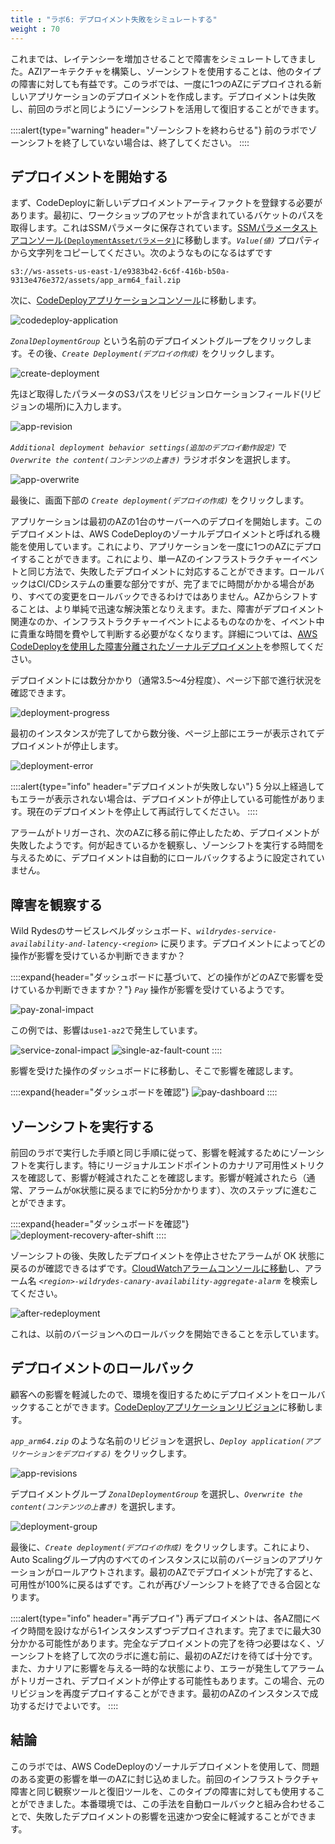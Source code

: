 ```yaml
---
title : "ラボ6: デプロイメント失敗をシミュレートする"
weight : 70
---
```


これまでは、レイテンシーを増加させることで障害をシミュレートしてきました。AZIアーキテクチャを構築し、ゾーンシフトを使用することは、他のタイプの障害に対しても有益です。このラボでは、一度に1つのAZにデプロイされる新しいアプリケーションのデプロイメントを作成します。デプロイメントは失敗し、前回のラボと同じようにゾーンシフトを活用して復旧することができます。

::::alert{type="warning" header="ゾーンシフトを終わらせる"} 
前のラボでゾーンシフトを終了していない場合は、終了してください。
::::

## デプロイメントを開始する
まず、CodeDeployに新しいデプロイメントアーティファクトを登録する必要があります。最初に、ワークショップのアセットが含まれているバケットのパスを取得します。これはSSMパラメータに保存されています。[SSMパラメータストアコンソール`(DeploymentAssetパラメータ)`](https://console.aws.amazon.com/systems-manager/parameters/DeploymentAsset/)に移動します。*`Value(値)`* プロパティから文字列をコピーしてください。次のようなものになるはずです

```
s3://ws-assets-us-east-1/e9383b42-6c6f-416b-b50a-9313e476e372/assets/app_arm64_fail.zip
```

次に、[CodeDeployアプリケーションコンソール](https://console.aws.amazon.com/codesuite/codedeploy/applications/multi-az-workshop)に移動します。

![codedeploy-application](/static/codedeploy-application.png)

*`ZonalDeploymentGroup`* という名前のデプロイメントグループをクリックします。その後、*`Create Deployment(デプロイの作成)`* をクリックします。

![create-deployment](/static/create-deployment.png)

先ほど取得したパラメータのS3パスをリビジョンロケーションフィールド(リビジョンの場所)に入力します。

![app-revision](/static/app-revision.png)

*`Additional deployment behavior settings(追加のデプロイ動作設定)`* で *`Overwrite the content(コンテンツの上書き)`* ラジオボタンを選択します。

![app-overwrite](/static/app-overwrite.png)

最後に、画面下部の *`Create deployment(デプロイの作成)`* をクリックします。

アプリケーションは最初のAZの1台のサーバーへのデプロイを開始します。このデプロイメントは、AWS CodeDeployのゾーナルデプロイメントと呼ばれる機能を使用しています。これにより、アプリケーションを一度に1つのAZにデプロイすることができます。これにより、単一AZのインフラストラクチャーイベントと同じ方法で、失敗したデプロイメントに対応することができます。ロールバックはCI/CDシステムの重要な部分ですが、完了までに時間がかかる場合があり、すべての変更をロールバックできるわけではありません。AZからシフトすることは、より単純で迅速な解決策となりえます。また、障害がデプロイメント関連なのか、インフラストラクチャーイベントによるものなのかを、イベント中に貴重な時間を費やして判断する必要がなくなります。詳細については、[AWS CodeDeployを使用した障害分離されたゾーナルデプロイメント](https://aws.amazon.com/blogs/devops/fault-isolated-zonal-deployments-with-aws-codedeploy/)を参照してください。

デプロイメントには数分かかり（通常3.5〜4分程度）、ページ下部で進行状況を確認できます。

![deployment-progress](/static/deployment-progress.png)

最初のインスタンスが完了してから数分後、ページ上部にエラーが表示されてデプロイメントが停止します。

![deployment-error](/static/deployment-error.png)

::::alert{type="info" header="デプロイメントが失敗しない"} 
5 分以上経過してもエラーが表示されない場合は、デプロイメントが停止している可能性があります。現在のデプロイメントを停止して再試行してください。
::::

アラームがトリガーされ、次のAZに移る前に停止したため、デプロイメントが失敗したようです。何が起きているかを観察し、ゾーンシフトを実行する時間を与えるために、デプロイメントは自動的にロールバックするように設定されていません。

## 障害を観察する
Wild Rydesのサービスレベルダッシュボード、*`wildrydes-service-availability-and-latency-<region>`* に戻ります。デプロイメントによってどの操作が影響を受けているか判断できますか？

::::expand{header="ダッシュボードに基づいて、どの操作がどのAZで影響を受けているか判断できますか？"}
*`Pay`* 操作が影響を受けているようです。

![pay-zonal-impact](/static/pay-zonal-impact.png)

この例では、影響は`use1-az2`で発生しています。

![service-zonal-impact](/static/service-zonal-impact.png)
![single-az-fault-count](/static/single-az-fault-count.png)
::::

影響を受けた操作のダッシュボードに移動し、そこで影響を確認します。

::::expand{header="ダッシュボードを確認"}
![pay-dashboard](/static/pay-dashboard.png)
::::

## ゾーンシフトを実行する

前回のラボで実行した手順と同じ手順に従って、影響を軽減するためにゾーンシフトを実行します。特にリージョナルエンドポイントのカナリア可用性メトリクスを確認して、影響が軽減されたことを確認します。影響が軽減されたら（通常、アラームが`OK`状態に戻るまでに約5分かかります）、次のステップに進むことができます。

::::expand{header="ダッシュボードを確認"}
![deployment-recovery-after-shift](/static/deployment-recovery-after-shift.png)
::::

ゾーンシフトの後、失敗したデプロイメントを停止させたアラームが OK 状態に戻るのが確認できるはずです。[CloudWatchアラームコンソールに移動](https://console.aws.amazon.com/cloudwatch/home?#alarmsV2:)し、アラーム名 *`<region>-wildrydes-canary-availability-aggregate-alarm`* を検索してください。

![after-redeployment](/static/after-redeployment.png)

これは、以前のバージョンへのロールバックを開始できることを示しています。

## デプロイメントのロールバック

顧客への影響を軽減したので、環境を復旧するためにデプロイメントをロールバックすることができます。[CodeDeployアプリケーションリビジョン](https://console.aws.amazon.com/codesuite/codedeploy/applications/multi-az-workshop/revisions)に移動します。

*`app_arm64.zip`* のような名前のリビジョンを選択し、*`Deploy application(アプリケーションをデプロイする)`* をクリックします。

![app-revisions](/static/app-revisions.png)

デプロイメントグループ *`ZonalDeploymentGroup`* を選択し、*`Overwrite the content(コンテンツの上書き)`* を選択します。

![deployment-group](/static/deployment-group.png)

最後に、*`Create deployment(デプロイの作成)`* をクリックします。これにより、Auto Scalingグループ内のすべてのインスタンスに以前のバージョンのアプリケーションがロールアウトされます。最初のAZでデプロイメントが完了すると、可用性が100%に戻るはずです。これが再びゾーンシフトを終了できる合図となります。

::::alert{type="info" header="再デプロイ"}
再デプロイメントは、各AZ間にベイク時間を設けながら1インスタンスずつデプロイされます。完了までに最大30分かかる可能性があります。完全なデプロイメントの完了を待つ必要はなく、ゾーンシフトを終了して次のラボに進む前に、最初のAZだけを待てば十分です。また、カナリアに影響を与える一時的な状態により、エラーが発生してアラームがトリガーされ、デプロイメントが停止する可能性もあります。この場合、元のリビジョンを再度デプロイすることができます。最初のAZのインスタンスで成功するだけでよいです。
::::

## 結論

このラボでは、AWS CodeDeployのゾーナルデプロイメントを使用して、問題のある変更の影響を単一のAZに封じ込めました。前回のインフラストラクチャ障害と同じ観察ツールと復旧ツールを、このタイプの障害に対しても使用することができました。本番環境では、この手法を自動ロールバックと組み合わせることで、失敗したデプロイメントの影響を迅速かつ安全に軽減することができます。